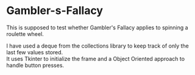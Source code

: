 # Gambler-s-Fallacy
This is supposed to test whether Gambler's Fallacy applies to spinning a roulette wheel.

I have used a deque from the collections library to keep track of only the last few values stored.<br>
It uses Tkinter to initialize the frame and a Object Oriented approach to handle button presses.
